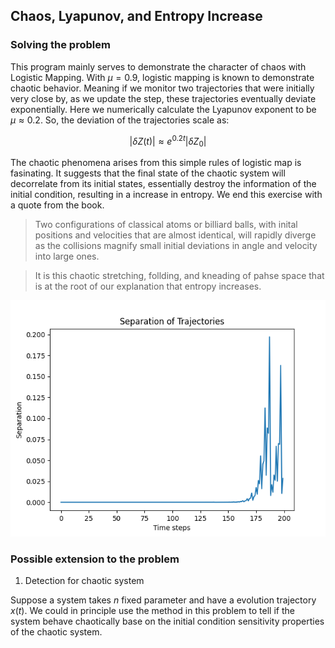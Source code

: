 ## Chaos, Lyapunov, and Entropy Increase

### Solving the problem
This program mainly serves to demonstrate the character of chaos with Logistic Mapping. With $\mu = 0.9$, logistic mapping is known to demonstrate chaotic behavior. Meaning if we monitor two trajectories that were initially very close by, as we update the step, these trajectories eventually deviate exponentially. Here we numerically calculate the Lyapunov exponent to be $\mu \approx 0.2$. So, the deviation of the trajectories scale as:

$$ |\delta Z(t)| \approx e^{0.2 t} | \delta Z_{0} |  $$

The chaotic phenomena arises from this simple rules of logistic map is fasinating. It suggests that the final state of the chaotic system will decorrelate from its initial states, essentially destroy the information of the initial condition, resulting in a increase in entropy. We end this exercise with a quote from the book.


> Two configurations of classical atoms or billiard balls, with inital positions and velocities that are almost identical, will rapidly diverge as the collisions magnify small initial deviations in angle and velocity into large ones.

> It is this chaotic stretching, follding, and kneading of pahse space that is at the root of our explanation that entropy increases.

![separation](/chaos_lypunov_and_entropy/separation.png)


### Possible extension to the problem

1. Detection for chaotic system

Suppose a system takes $n$ fixed parameter and have a evolution trajectory $x(t)$. We could in principle use the method in this problem to tell if the system behave chaotically base on the initial condition sensitivity properties of the chaotic system.


